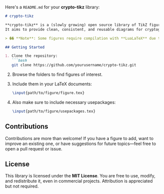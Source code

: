 Here's a `README.md` for your **crypto-tikz** library:

````markdown
# crypto-tikz

**crypto-tikz** is a (slowly growing) open source library of TikZ figures for cryptography.  
It aims to provide clean, consistent, and reusable diagrams for cryptographic protocols, primitives, and concepts—ideal for papers, slides, and teaching materials.

> �� **Note**: Some figures require compilation with **LuaLaTeX** due to advanced TikZ or font features.

## Getting Started

1. Clone the repository:
   ```bash
   git clone https://github.com/yourusername/crypto-tikz.git
````

2. Browse the folders to find figures of interest.
3. Include them in your LaTeX documents:

   ```latex
   \input{path/to/figure/figure.tex}
   ```
4. Also make sure to include necessary usepackages:

   ```latex
   \input{path/to/figure/usepackages.tex}
   ```

## Contributions

Contributions are more than welcome!
If you have a figure to add, want to improve an existing one, or have suggestions for future topics—feel free to open a pull request or issue.

## License

This library is licensed under the **MIT License**.
You are free to use, modify, and redistribute it, even in commercial projects. Attribution is appreciated but not required.
